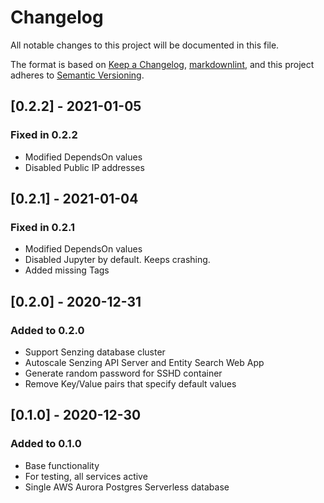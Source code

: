 # Changelog

All notable changes to this project will be documented in this file.

The format is based on [Keep a Changelog](https://keepachangelog.com/en/1.0.0/),
[markdownlint](https://dlaa.me/markdownlint/),
and this project adheres to [Semantic Versioning](https://semver.org/spec/v2.0.0.html).

## [0.2.2] - 2021-01-05

### Fixed in 0.2.2

- Modified DependsOn values
- Disabled Public IP addresses

## [0.2.1] - 2021-01-04

### Fixed in 0.2.1

- Modified DependsOn values
- Disabled Jupyter by default.  Keeps crashing.
- Added missing Tags

## [0.2.0] - 2020-12-31

### Added to 0.2.0

- Support Senzing database cluster
- Autoscale Senzing API Server and Entity Search Web App
- Generate random password for SSHD container
- Remove Key/Value pairs that specify default values

## [0.1.0] - 2020-12-30

### Added to 0.1.0

- Base functionality
- For testing, all services active
- Single AWS Aurora Postgres Serverless database
